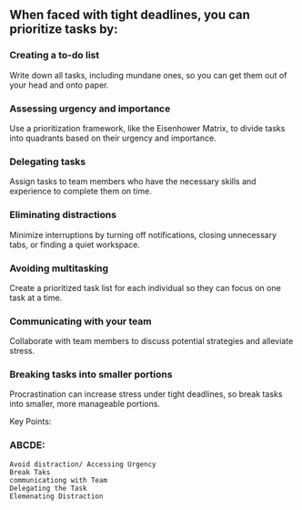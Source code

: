 
## When faced with tight deadlines, you can prioritize tasks by:

### Creating a to-do list

Write down all tasks, including mundane ones, so you can get them out of your head and onto paper. 

### Assessing urgency and importance

Use a prioritization framework, like the Eisenhower Matrix, to divide tasks into quadrants based on their urgency and importance. 

### Delegating tasks

Assign tasks to team members who have the necessary skills and experience to complete them on time. 

### Eliminating distractions

Minimize interruptions by turning off notifications, closing unnecessary tabs, or finding a quiet workspace. 

### Avoiding multitasking

Create a prioritized task list for each individual so they can focus on one task at a time. 

### Communicating with your team

Collaborate with team members to discuss potential strategies and alleviate stress.

### Breaking tasks into smaller portions

Procrastination can increase stress under tight deadlines, so break tasks into smaller, more manageable portions. 

Key Points:

### ABCDE:
```    
Avoid distraction/ Accessing Urgency
Break Taks
communicationg with Team
Delegating the Task
Elemenating Distraction

```
